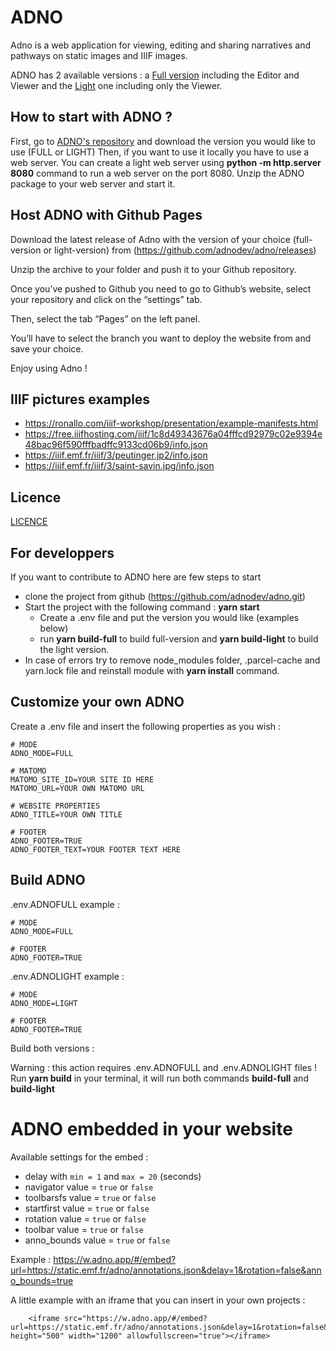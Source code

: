 # ADNO

Adno is a web application for viewing, editing and sharing narratives and pathways on static images and IIIF images.

ADNO has 2 available versions : a [Full version](https://w.adno.app) including the Editor and Viewer and the [Light](https://r.adno.app) one including only the Viewer.

## How to start with ADNO ?

First, go to [ADNO's repository](https://github.com/adnodev/adno/releases) and download the version you would like to use (FULL or LIGHT)
Then, if you want to use it locally you have to use a web server.
You can create a light web server using **python -m http.server 8080** command to run a web server on the port 8080.
Unzip the ADNO package to your web server and start it.


## Host ADNO with Github Pages

Download the latest release of Adno with the version of your choice (full-version or light-version) from (https://github.com/adnodev/adno/releases)

Unzip the archive to your folder and push it to your Github repository.

Once you’ve pushed to Github you need to go to Github’s website, select your repository and click on the “settings” tab.

Then, select the tab “Pages” on the left panel.

You’ll have to select the branch you want to deploy the website from and save your choice.

Enjoy using Adno !


## IIIF pictures examples
* https://ronallo.com/iiif-workshop/presentation/example-manifests.html
* https://free.iiifhosting.com/iiif/1c8d49343676a04fffcd92979c02e9394e48bac96f590fffbadffc9133cd06b9/info.json
* https://iiif.emf.fr/iiif/3/peutinger.jp2/info.json
* https://iiif.emf.fr/iiif/3/saint-savin.jpg/info.json


## Licence

[LICENCE](https://github.com/adnodev/adno/blob/main/LICENCE)

## For developpers

If you want to contribute to ADNO here are few steps to start 
  * clone the project from github (https://github.com/adnodev/adno.git)
  * Start the project with the following command : **yarn start**
    * Create a .env file and put the version you would like (examples below)
    * run **yarn build-full** to build full-version and **yarn build-light** to build the light version.
  * In case of errors try to remove node_modules folder, .parcel-cache and yarn.lock file and reinstall module with **yarn install** command.

## Customize your own ADNO
Create a .env file and insert the following properties as you wish :
```
# MODE 
ADNO_MODE=FULL

# MATOMO
MATOMO_SITE_ID=YOUR SITE ID HERE
MATOMO_URL=YOUR OWN MATOMO URL

# WEBSITE PROPERTIES
ADNO_TITLE=YOUR OWN TITLE

# FOOTER
ADNO_FOOTER=TRUE
ADNO_FOOTER_TEXT=YOUR FOOTER TEXT HERE

```

## Build ADNO
.env.ADNOFULL example :

```
# MODE 
ADNO_MODE=FULL

# FOOTER
ADNO_FOOTER=TRUE
```

.env.ADNOLIGHT example :

```
# MODE 
ADNO_MODE=LIGHT

# FOOTER
ADNO_FOOTER=TRUE

```

Build both versions :

Warning : this action requires .env.ADNOFULL and .env.ADNOLIGHT files !
Run **yarn build** in your terminal, it will run both commands **build-full** and **build-light**


# ADNO embedded in your website

Available settings for the embed :

- delay with `min = 1` and `max = 20` (seconds)
- navigator value = `true` or `false`
- toolbarsfs value = `true` or `false`
- startfirst value = `true` or `false`
- rotation value = `true` or `false`
- toolbar value = `true` or `false`
- anno_bounds value = `true` or `false`

Example : https://w.adno.app/#/embed?url=https://static.emf.fr/adno/annotations.json&delay=1&rotation=false&anno_bounds=true

A little example with an iframe that you can insert in your own projects :

```
    <iframe src="https://w.adno.app/#/embed?url=https://static.emf.fr/adno/annotations.json&delay=1&rotation=false&anno_bounds=true" height="500" width="1200" allowfullscreen="true"></iframe>

```